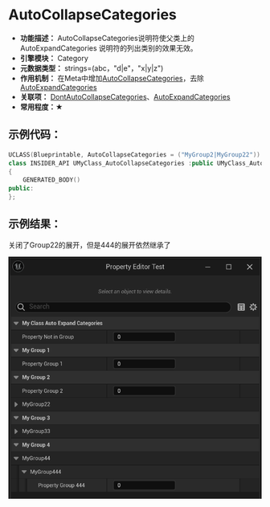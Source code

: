 # AutoCollapseCategories

- **功能描述：**  AutoCollapseCategories说明符使父类上的 AutoExpandCategories 说明符的列出类别的效果无效。
- **引擎模块：** Category
- **元数据类型：** strings=(abc，"d|e"，"x|y|z")
- **作用机制：** 在Meta中增加[AutoCollapseCategories](../../../../Meta/DetailsPanel/AutoCollapseCategories.md)，去除[AutoExpandCategories](../../../../Meta/DetailsPanel/AutoExpandCategories.md)
- **关联项：** [DontAutoCollapseCategories](../DontAutoCollapseCategories.md)、[AutoExpandCategories](../AutoExpandCategories/AutoExpandCategories.md)
- **常用程度：★**

## 示例代码：

```cpp
UCLASS(Blueprintable, AutoCollapseCategories = ("MyGroup2|MyGroup22"))
class INSIDER_API UMyClass_AutoCollapseCategories :public UMyClass_AutoExpandCategories
{
	GENERATED_BODY()
public:
};
```

## 示例结果：

关闭了Group22的展开，但是444的展开依然继承了

![Untitled](Untitled.png)